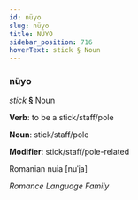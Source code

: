 ```yaml
---
id: nüyo
slug: nüyo
title: NÜYO
sidebar_position: 716
hoverText: stick § Noun
---
```


### nüyo

*stick* **§** Noun

**Verb**: to be a stick/staff/pole

**Noun**: stick/staff/pole

**Modifier**: stick/staff/pole-related

Romanian nuia [nuˈja]

*Romance Language Family*